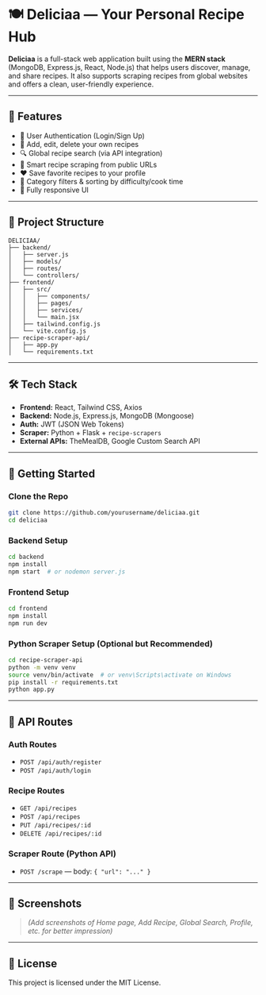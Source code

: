 
# 🍽️ Deliciaa — Your Personal Recipe Hub

**Deliciaa** is a full-stack web application built using the **MERN stack** (MongoDB, Express.js, React, Node.js) that helps users discover, manage, and share recipes. It also supports scraping recipes from global websites and offers a clean, user-friendly experience.

---

## 🌟 Features

- 🔐 User Authentication (Login/Sign Up)
- 📝 Add, edit, delete your own recipes
- 🔍 Global recipe search (via API integration)
- 🧠 Smart recipe scraping from public URLs
- ❤️ Save favorite recipes to your profile
- 📂 Category filters & sorting by difficulty/cook time
- 📱 Fully responsive UI

---

## 📁 Project Structure

```
DELICIAA/
├── backend/
│   ├── server.js
│   ├── models/
│   ├── routes/
│   └── controllers/
├── frontend/
│   ├── src/
│   │   ├── components/
│   │   ├── pages/
│   │   ├── services/
│   │   └── main.jsx
│   ├── tailwind.config.js
│   └── vite.config.js
├── recipe-scraper-api/
│   ├── app.py
│   └── requirements.txt
```

---

## 🛠️ Tech Stack

- **Frontend:** React, Tailwind CSS, Axios
- **Backend:** Node.js, Express.js, MongoDB (Mongoose)
- **Auth:** JWT (JSON Web Tokens)
- **Scraper:** Python + Flask + `recipe-scrapers`
- **External APIs:** TheMealDB, Google Custom Search API

---

## 🚀 Getting Started

### Clone the Repo

```bash
git clone https://github.com/yourusername/deliciaa.git
cd deliciaa
```

### Backend Setup

```bash
cd backend
npm install
npm start  # or nodemon server.js
```

### Frontend Setup

```bash
cd frontend
npm install
npm run dev
```

### Python Scraper Setup (Optional but Recommended)

```bash
cd recipe-scraper-api
python -m venv venv
source venv/bin/activate  # or venv\Scripts\activate on Windows
pip install -r requirements.txt
python app.py
```

---

## 📡 API Routes

### Auth Routes

- `POST /api/auth/register`
- `POST /api/auth/login`

### Recipe Routes

- `GET /api/recipes`
- `POST /api/recipes`
- `PUT /api/recipes/:id`
- `DELETE /api/recipes/:id`

### Scraper Route (Python API)

- `POST /scrape` — body: `{ "url": "..." }`

---

## 📸 Screenshots

> *(Add screenshots of Home page, Add Recipe, Global Search, Profile, etc. for better impression)*

---

## 📃 License

This project is licensed under the MIT License.
